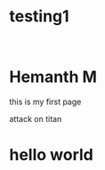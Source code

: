 # testing1
<br/>
<h1>Hemanth M</h1>
<p>this is my first page</p>
attack on titan
<h1>hello world</h1>